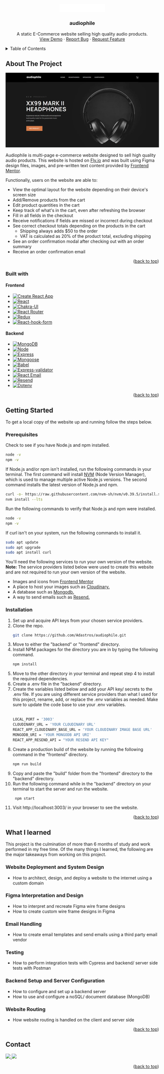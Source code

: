 <a name="readme-top"></a>

<!-- PROJECT LOGO -->
<br />
<div align="center">
  <a href="https://github.com/github_username/repo_name">
    <img src="images/logo.png" alt="Logo" width="150" height="auto">
  </a>

<h3 align="center">audiophile</h3>

  <p align="center">
    A static E-Commerce website selling high quality audio products.
    <br />
    <a href="https://audiophile.fan/">View Demo</a>
    ·
    <a href="https://github.com/Adastros/audiophile/issues/new/choose">Report Bug</a>
    ·
    <a href="https://github.com/Adastros/audiophile/issues/new/choose">Request Feature</a>
  </p>
</div>

<!-- TABLE OF CONTENTS -->
<details>
  <summary>Table of Contents</summary>
  <ol>
    <li>
      <a href="#about-the-project">About The Project</a>
      <ul>
        <li><a href="#built-with">Built With</a></li>
      </ul>
    </li>
    <li>
      <a href="#getting-started">Getting Started</a>
      <ul>
        <li><a href="#prerequisites">Prerequisites</a></li>
        <li><a href="#installation">Installation</a></li>
      </ul>
    </li>
    <li><a href="#contact">Contact</a></li>
  </ol>
</details>

<!-- ABOUT THE PROJECT -->

## About The Project

[![Product Name Screen Shot][product-screenshot]](https://audiophile-1.fly.dev/)

Audiophile is multi-page e-commerce website designed to sell high quality audio products. This website is hosted on [Fly.io](https://fly.io/) and was built using Figma design files, images, and pre-written text content provided by [Frontend Mentor](https://www.frontendmentor.io/challenges/audiophile-ecommerce-website-C8cuSd_wx).

Functionally, users on the website are able to:

- View the optimal layout for the website depending on their device's screen size
- Add/Remove products from the cart
- Edit product quantities in the cart
- Keep track of what's in the cart, even after refreshing the browser
- Fill in all fields in the checkout
- Receive notifications if fields are missed or incorrect during checkout
- See correct checkout totals depending on the products in the cart
  - Shipping always adds $50 to the order
  - VAT is calculated as 20% of the product total, excluding shipping
- See an order confirmation modal after checking out with an order summary
- Receive an order confirmation email

<p align="right">(<a href="#readme-top">back to top</a>)</p>

### Built with

#### Frontend

- [![Create React App][Create-react-app]][Create-react-app-url]
- [![React][React.js]][React-url]
- [![Chakra-UI][Chakra-UI]][Chakra-UI-url]
- [![React Router][React-router]][React-router-url]
- [![Redux][Redux]][Redux-url]
- [![React-hook-form][React-hook-form]][React-hook-form-url]

#### Backend

- [![MongoDB][MongoDB]][MongoDB-url]
- [![Node][Node.js]][Node-url]
- [![Express][Express.js]][Express-url]
- [![Mongoose][Mongoose]][Mongoose-url]
- [![Babel][Babel]][Babel-url]
- [![Express-validator][Express-validator]][Express-validator-url]
- [![React Email][React-email]][React-email-url]
- [![Resend][Resend]][Resend-url]
- [![Dotenv][Dotenv]][Dotenv-url]

<p align="right">(<a href="#readme-top">back to top</a>)</p>

<!-- GETTING STARTED -->

## Getting Started

To get a local copy of the website up and running follow the steps below.

### Prerequisites

Check to see if you have Node.js and npm installed.

```sh
node -v
npm -v
```

If Node.js and/or npm isn't installed, run the following commands in your terminal. The first command will install [NVM](https://github.com/nvm-sh/nvm) (Node Version Manager), which is used to manage multiple active Node.js versions. The second command installs the latest version of Node.js and npm.

```sh
curl -o- https://raw.githubusercontent.com/nvm-sh/nvm/v0.39.5/install.sh | bash
nvm install --lts
```

Run the following commands to verify that Node.js and npm were installed.

```sh
node -v
npm -v
```

If curl isn't on your system, run the following commands to install it.

```sh
sudo apt update
sudo apt upgrade
sudo apt install curl
```

You'll need the following services to run your own version of the website.
<br/>
<strong>Note:</strong> The service providers listed below were used to create this website and are not required to run your own version of the website.

- Images and icons from [Frontend Mentor](https://www.frontendmentor.io/challenges/audiophile-ecommerce-website-C8cuSd_wx)
- A place to host your images such as [Cloudinary.](https://cloudinary.com/)
- A database such as [Mongodb.](https://www.mongodb.com/)
- A way to send emails such as [Resend.](https://resend.com/)

### Installation

1. Set up and acquire API keys from your chosen service providers.
2. Clone the repo.
   ```sh
   git clone https://github.com/Adastros/audiophile.git
   ```
3. Move to either the "backend" or "frontend" directory.
4. Install NPM packages for the directory you are in by typing the following command.
   ```sh
   npm install
   ```
5. Move to the other directory in your terminal and repeat step 4 to install the required dependencies. 
6. Create a .env file in the "backend" directory.
7. Create the variables listed below and add your API key/ secrets to the .env file. If you are using different service providers than what I used for this project, rename, add, or replace the .env variables as needed. Make sure to update the code base to use your .env variables.
   <br/>
   <br/>
   ```sh
   LOCAL_PORT = '3003'
   CLOUDINARY_URL = 'YOUR CLOUDINARY URL'
   REACT_APP_CLOUDINARY_BASE_URL = 'YOUR CLOUDINARY IMAGE BASE URL'
   MONGODB_URI = 'YOUR MONGODB API URI'
   REACT_APP_RESEND_API = "YOUR RESEND API KEY"
   ```
8. Create a production build of the website by running the following command in the "frontend" directory.
   ```sh
   npm run build
   ```
9. Copy and paste the "build" folder from the "frontend" directory to the "backend" directory.
10. Run the following command while in the "backend" directory on your terminal to start the server and run the website.
    ```sh
     npm start
    ```
11. Visit http://localhost:3003/ in your browser to see the website.

<p align="right">(<a href="#readme-top">back to top</a>)</p>

<!-- What I learned -->

## What I learned

This project is the culmination of more than 6 months of study and work performed in my free time. Of the many things I learned, the following are the major takeaways from working on this project.

### Website Deployment and System Design
- How to architect, design, and deploy a website to the internet using a custom domain

### Figma Interpretation and Design
- How to interpret and recreate Figma wire frame designs
- How to create custom wire frame designs in Figma

### Email Handling
- How to create email templates and send emails using a third party email vendor

### Testing
- How to perform integration tests with Cypress and backend/ server side tests with Postman

### Backend Setup and Server Configuration
- How to configure and set up a backend server
- How to use and configure a noSQL/ document database (MongoDB)

### Website Routing
- How website routing is handled on the client and server side

<p align="right">(<a href="#readme-top">back to top</a>)</p>

<!-- CONTACT -->

## Contact

<a href="https://www.linkedin.com/in/dannydo562/">
  <img src = "https://img.shields.io/badge/LinkedIn-0077B5?style=for-the-badge&logo=linkedin&logoColor=white">
</a>
<a href="mailto:dannydo286@gmail.com">
  <img src="https://img.shields.io/badge/Gmail-D14836?style=for-the-badge&logo=gmail&logoColor=white">
</a>

<p align="right">(<a href="#readme-top">back to top</a>)</p>

<!-- MARKDOWN LINKS & IMAGES -->
<!-- https://www.markdownguide.org/basic-syntax/#reference-style-links -->

[product-screenshot]: images/homepage-screenshot.png

<!-- Frontend -->

[Create-react-app]: https://img.shields.io/badge/create%20react%20app-%23303846?style=for-the-badge&logo=createreactapp&logoColor=%2309D3AC
[Create-react-app-url]: https://create-react-app.dev/
[React.js]: https://img.shields.io/badge/React-20232A?style=for-the-badge&logo=react&logoColor=61DAFB
[React-url]: https://reactjs.org/
[Chakra-ui]: https://shields.io/badge/chakra--ui-%23E5E5E5?logo=chakraui&style=for-the-badge
[Chakra-ui-url]: https://chakra-ui.com/
[React-router]: https://img.shields.io/badge/react%20router-%23121212?style=for-the-badge&logo=reactrouter
[React-router-url]: https://reactrouter.com/en/main
[Redux]: https://img.shields.io/badge/redux-%23242526?style=for-the-badge&logo=redux&logoColor=%23764ABC
[Redux-url]: https://redux.js.org/
[React-hook-form]: https://img.shields.io/badge/react%20hook%20form-%23EC5990?style=for-the-badge&logo=reacthookform&logoColor=white
[React-hook-form-url]: https://react-hook-form.com/

<!-- Backend -->

[MongoDB]: https://img.shields.io/badge/mongodb-%23FFDAC6?style=for-the-badge&logo=mongodb&logoColor=%2347A248
[MongoDB-url]: https://www.mongodb.com/
[Node.js]: https://img.shields.io/badge/nodejs-%23233056?style=for-the-badge&logo=nodedotjs
[Node-url]: https://nodejs.org/en/
[Express.js]: https://img.shields.io/badge/express-grey?style=for-the-badge&logo=express
[Express-url]: https://expressjs.com/
[Mongoose]: https://img.shields.io/badge/mongoose-%23eee?style=for-the-badge&logo=mongoose&logoColor=%23880000
[Mongoose-url]: https://mongoosejs.com/
[Babel]: https://img.shields.io/badge/babel-%23323330?style=for-the-badge&logo=babel
[Babel-url]: https://babeljs.io/
[Express-validator]: https://img.shields.io/badge/express%20validator%20-%20%236a00b1?style=for-the-badge
[Express-validator-url]: https://express-validator.github.io/docs
[React-email]: https://img.shields.io/badge/react%20email-black?style=for-the-badge
[React-email-url]: https://react.email/
[Resend]: https://img.shields.io/badge/resend-black?style=for-the-badge
[Resend-url]: https://resend.com/
[Dotenv]: https://img.shields.io/badge/dotenv-black?style=for-the-badge&logo=dotenv&logoColor=%23ECD53F
[Dotenv-url]: https://www.dotenv.org/
